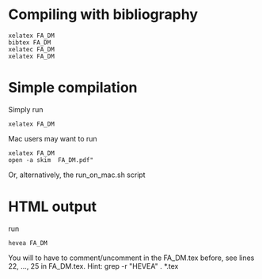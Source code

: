 # Compiling with bibliography

    xelatex FA_DM 
    bibtex FA_DM
    xelatec FA_DM
    xelatex FA_DM 

# Simple compilation 
Simply run 

    xelatex FA_DM

Mac users may want to run 

    xelatex FA_DM
    open -a skim  FA_DM.pdf"

Or, alternatively, the run_on_mac.sh script

# HTML output
run 

    hevea FA_DM

You will to have to comment/uncomment in the FA_DM.tex before, 
see lines 22, …, 25 in FA_DM.tex. Hint: grep -r "HEVEA" . *.tex
